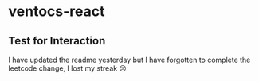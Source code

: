 # ventocs-react
## Test for Interaction 

I have updated the readme yesterday but I have forgotten to complete the leetcode change, I lost my streak 😢
